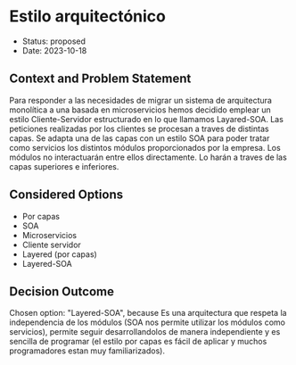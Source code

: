 # Estilo arquitectónico

* Status: proposed
* Date: 2023-10-18

## Context and Problem Statement

Para responder a las necesidades de migrar un sistema de arquitectura monolítica a una basada en microservicios hemos decidido emplear un estilo Cliente-Servidor estructurado en lo que llamamos Layared-SOA. Las peticiones realizadas por los clientes se procesan a traves de distintas capas. Se adapta una de las capas con un estilo SOA para poder tratar como servicios los distintos módulos proporcionados por la empresa. Los módulos no interactuarán entre ellos directamente. Lo harán a traves de las capas superiores e inferiores.

## Considered Options

* Por capas
* SOA
* Microservicios
* Cliente servidor
* Layered (por capas)
* Layered-SOA

## Decision Outcome

Chosen option: "Layered-SOA", because Es una arquitectura que respeta la independencia de los módulos (SOA nos permite utilizar los módulos como servicios), permite seguir desarrollandolos de manera independiente y es sencilla de programar (el estilo por capas es fácil de aplicar y muchos programadores estan muy familiarizados).
